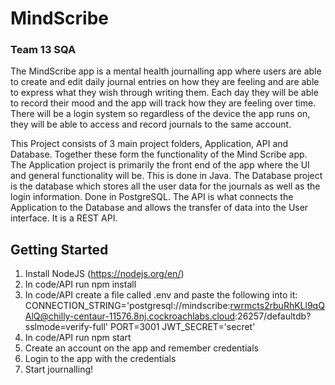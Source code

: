 # MindScribe
### Team 13 SQA

The MindScribe app is a mental health journalling app where users are able to create and edit daily journal entries on how they are feeling and are able to express what they wish through writing them. Each day they will be able to record their mood and the app will track how they are feeling over time. There will be a login system so regardless of the device the app runs on, they will be able to access and record journals to the same account.

This Project consists of 3 main project folders, Application, API and Database. Together these form the functionality of the Mind Scribe app.
The Application project is primarily the front end of the app where the UI and general functionality will be. This is done in Java.
The Database project is the database which stores all the user data for the journals as well as the login information. Done in PostgreSQL.
The API is what connects the Application to the Database and allows the transfer of data into the User interface. It is a REST API.

## Getting Started
1. Install NodeJS (https://nodejs.org/en/)
2. In code/API run npm install
3. In code/API create a file called .env and paste the following into it:
   CONNECTION_STRING='postgresql://mindscribe:rwrmcts2rbuRhKLl9qQAlQ@chilly-centaur-11576.8nj.cockroachlabs.cloud:26257/defaultdb?sslmode=verify-full'
   PORT=3001
   JWT_SECRET='secret'
4. In code/API run npm start
5. Create an account on the app and remember credentials
6. Login to the app with the credentials
7. Start journalling!